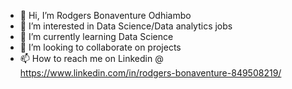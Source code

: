 - 👋 Hi, I’m Rodgers Bonaventure Odhiambo
- 👀 I’m interested in Data Science/Data analytics jobs
- 🌱 I’m currently learning Data Science
- 💞️ I’m looking to collaborate on projects
- 📫 How to reach me on Linkedin @ https://www.linkedin.com/in/rodgers-bonaventure-849508219/
  
  

<!---
rodgersbunde/rodgersbunde is a ✨ special ✨ repository because its `README.md` (this file) appears on your GitHub profile.
You can click the Preview link to take a look at your changes.
--->
